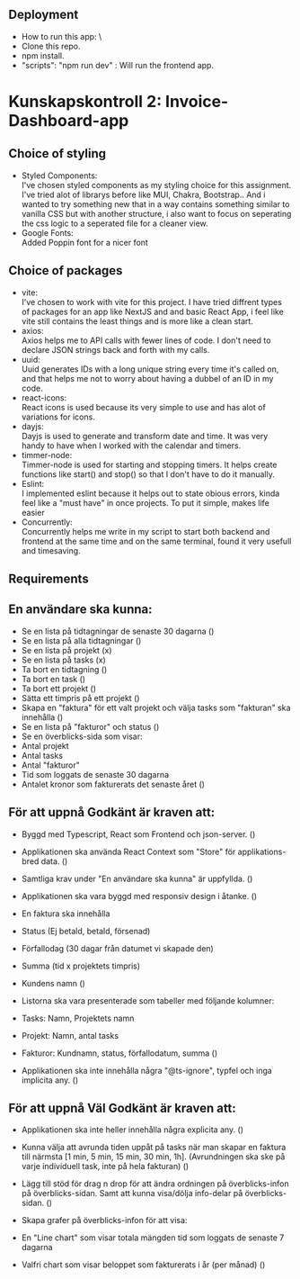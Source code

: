 ## Deployment

- How to run this app: \
- Clone this repo.
- npm install.
- "scripts":
  "npm run dev" : Will run the frontend app.

# Kunskapskontroll 2: Invoice-Dashboard-app

## Choice of styling

- Styled Components:\
  I've chosen styled components as my styling choice for this assignment. I've tried alot of librarys before like MUI, Chakra, Bootstrap.. And i wanted to try something new that in a way contains something similar to vanilla CSS but with another structure, i also want to focus on seperating the css logic to a seperated file for a cleaner view.
- Google Fonts: \
  Added Poppin font for a nicer font

## Choice of packages

- vite:\
  I've chosen to work with vite for this project. I have tried diffrent types of packages for an app like NextJS and and basic React App, i feel like vite still contains the least things and is more like a clean start.
- axios:\
  Axios helps me to API calls with fewer lines of code. I don't need to declare JSON strings back and forth with my calls.
- uuid:\
  Uuid generates IDs with a long unique string every time it's called on, and that helps me not to worry about having a dubbel of an ID in my code.
- react-icons:\
  React icons is used because its very simple to use and has alot of variations for icons.
- dayjs:\
  Dayjs is used to generate and transform date and time. It was very handy to have when I worked with the calendar and timers.
- timmer-node:\
  Timmer-node is used for starting and stopping timers. It helps create functions like start() and stop() so that I don't have to do it manually.
- Eslint:\
  I implemented eslint because it helps out to state obious errors, kinda feel like a "must have" in once projects. To put it simple, makes life easier
- Concurrently:\
  Concurrently helps me write in my script to start both backend and frontend at the same time and on the same terminal, found it very usefull and timesaving.

## Requirements

## En användare ska kunna:

- Se en lista på tidtagningar de senaste 30 dagarna ()
- Se en lista på alla tidtagningar ()
- Se en lista på projekt (x)
- Se en lista på tasks (x)
- Ta bort en tidtagning ()
- Ta bort en task ()
- Ta bort ett projekt ()
- Sätta ett timpris på ett projekt ()
- Skapa en "faktura" för ett valt projekt och välja tasks som "fakturan" ska innehålla ()
- Se en lista på "fakturor" och status ()
- Se en överblicks-sida som visar:
- Antal projekt
- Antal tasks
- Antal "fakturor"
- Tid som loggats de senaste 30 dagarna
- Antalet kronor som fakturerats det senaste året ()

## För att uppnå Godkänt är kraven att:

- Byggd med Typescript, React som Frontend och json-server. ()

- Applikationen ska använda React Context som "Store" för applikations-bred data. ()

- Samtliga krav under "En användare ska kunna" är uppfyllda. ()

- Applikationen ska vara byggd med responsiv design i åtanke.
  ()

- En faktura ska innehålla
- Status (Ej betald, betald, försenad)
- Förfallodag (30 dagar från datumet vi skapade den)
- Summa (tid x projektets timpris)
- Kundens namn ()

- Listorna ska vara presenterade som tabeller med följande kolumner:
- Tasks: Namn, Projektets namn
- Projekt: Namn, antal tasks
- Fakturor: Kundnamn, status, förfallodatum, summa ()
- Applikationen ska inte innehålla några "@ts-ignore", typfel och inga implicita any. ()

## För att uppnå Väl Godkänt är kraven att:

- Applikationen ska inte heller innehålla några explicita any. ()

- Kunna välja att avrunda tiden uppåt på tasks när man skapar en faktura till närmsta [1 min, 5 min, 15 min, 30 min, 1h].
  (Avrundningen ska ske på varje individuell task, inte på hela fakturan) ()

- Lägg till stöd för drag n drop för att ändra ordningen på överblicks-infon på överblicks-sidan.
  Samt att kunna visa/dölja info-delar på överblicks-sidan. ()

- Skapa grafer på överblicks-infon för att visa:
- En "Line chart" som visar totala mängden tid som loggats de senaste 7 dagarna
- Valfri chart som visar beloppet som fakturerats i år (per månad) ()
